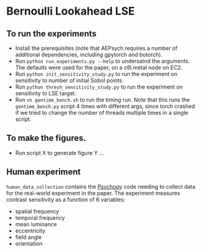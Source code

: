 # Bernoulli Lookahead LSE

## To run the experiments
- Install the prerequisites (note that AEPsych requires a number of additional dependencies, including gpytorch and botorch). 
- Run `python run_experiments.py --help` to undersatnd the arguments. The defaults were used for the paper, on a c6l.metal node on EC2. 
- Run `python init_sensitivity_study.py` to run the experiment on sensitivity to number of initial Sobol points. 
- Run `python thresh_sensitivity_study.py` to run the experiment on sensitivity to LSE target. 
- Run `sh gentime_bench.sh` to run the timing run. Note that this runs the `gentime_bench.py` script 4 times with different args, since torch crashed if we tried to change the number of threads multiple times in a single script. 

## To make the figures. 
- Run script X to generate figure Y 
... 

## Human experiment

`human_data_collection` contains the [Psychopy](http://psychopy.org/) code needing to collect data for the real-world experiment in the paper. The experiment measures contrast sensitivity as a function of 6 variables: 

- spatial frequency
- temporal frequency
- mean luminance
- eccentricity
- field angle
- orientation
